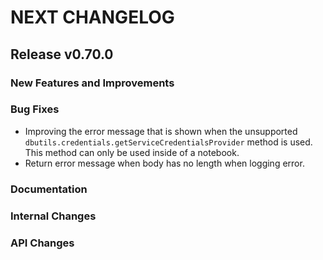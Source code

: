 # NEXT CHANGELOG

## Release v0.70.0

### New Features and Improvements

### Bug Fixes
- Improving the error message that is shown when the unsupported `dbutils.credentials.getServiceCredentialsProvider` method is used. This method can only be used inside of a notebook.
- Return error message when body has no length when logging error.

### Documentation

### Internal Changes

### API Changes
